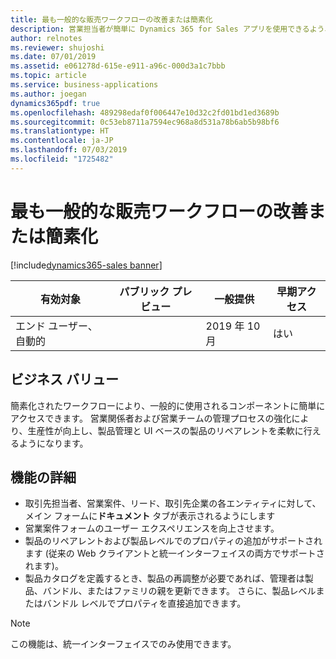 ```yaml
---
title: 最も一般的な販売ワークフローの改善または簡素化
description: 営業担当者が簡単に Dynamics 365 for Sales アプリを使用できるよう、最も一般的な営業ワークフローを改善または簡素化します。
author: relnotes
ms.reviewer: shujoshi
ms.date: 07/01/2019
ms.assetid: e061278d-615e-e911-a96c-000d3a1c7bbb
ms.topic: article
ms.service: business-applications
ms.author: joegan
dynamics365pdf: true
ms.openlocfilehash: 489298edaf0f006447e10d32c2fd01bd1ed3689b
ms.sourcegitcommit: 0c53eb8711a7594ec968a8d531a78b6ab5b98bf6
ms.translationtype: HT
ms.contentlocale: ja-JP
ms.lasthandoff: 07/03/2019
ms.locfileid: "1725482"
---
```

# <a name="improve-or-simplify-most-common-sales-workflows"></a>最も一般的な販売ワークフローの改善または簡素化
[!include[dynamics365-sales banner](../includes/dynamics365-sales.md)]

| 有効対象    |  パブリック プレビュー | 一般提供 | 早期アクセス |
| ---------- | ---------- |---------- |---------- |
|エンド ユーザー、自動的|| 2019 年 10 月|はい |


## <a name="business-value"></a>ビジネス バリュー
<!-- bv start -->
簡素化されたワークフローにより、一般的に使用されるコンポーネントに簡単にアクセスできます。 営業関係者および営業チームの管理プロセスの強化により、生産性が向上し、製品管理と UI ベースの製品のリペアレントを柔軟に行えるようになります。
<!-- bv end -->



## <a name="feature-details"></a>機能の詳細
<!--feature detail start -->

-  取引先担当者、営業案件、リード、取引先企業の各エンティティに対して、メイン フォームに**ドキュメント** タブが表示されるようにします
-  営業案件フォームのユーザー エクスペリエンスを向上させます。
-  製品のリペアレントおよび製品レベルでのプロパティの追加がサポートされます (従来の Web クライアントと統一インターフェイスの両方でサポートされます)。
-  製品カタログを定義するとき、製品の再調整が必要であれば、管理者は製品、バンドル、またはファミリの親を更新できます。 さらに、製品レベルまたはバンドル レベルでプロパティを直接追加できます。
<!--feature detail end -->


> [!NOTE]
> この機能は、統一インターフェイスでのみ使用できます。







